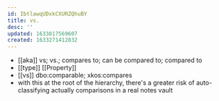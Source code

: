 ```yaml
---
id: IbtlawqUDxkCXURZQhuBY
title: vs.
desc: ''
updated: 1633817569607
created: 1633271412832
---
```


- [[aka]] vs; vs.; compares to; can be compared to; compared to
- [[type]] [[Property]]
- [[vs]] dbo:comparable; xkos:compares
- with this at the root of the hierarchy, there's a greater risk of auto-classifying actually comparisons in a real notes vault
